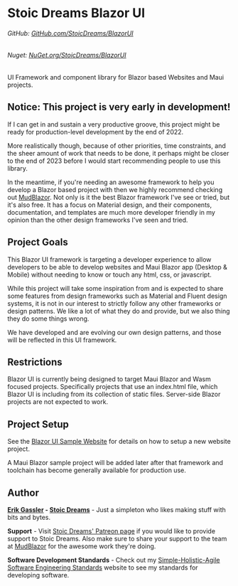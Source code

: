 # Stoic Dreams Blazor UI
###### GitHub: [GitHub.com/StoicDreams/BlazorUI](https://github.com/StoicDreams/BlazorUI)
###### Nuget: [NuGet.org/StoicDreams/BlazorUI](https://nuget.org/StoicDreams/BlazorUI)

UI Framework and component library for Blazor based Websites and Maui projects.

## **Notice:** This project is very early in development!

If I can get in and sustain a very productive groove, this project might be ready for production-level development by the end of 2022.

More realistically though, because of other priorities, time constraints, and the sheer amount of work that needs to be done, it perhaps might be closer to the end of 2023 before I would start recommending people to use this library.

In the meantime, if you're needing an awesome framework to help you develop a Blazor based project with then we highly recommend checking out [MudBlazor](https://www.mudblazor.com). Not only is it the best Blazor framework I've see or tried, but it's also free. It has a focus on Material design, and their components, documentation, and templates are much more developer friendly in my opinion than the other design frameworks I've seen and tried.

## Project Goals

This Blazor UI framework is targeting a developer experience to allow developers to be able to develop websites and Maui Blazor app (Desktop & Mobile) without needing to know or touch any html, css, or javascript.

While this project will take some inspiration from and is expected to share some features from design frameworks such as Material and Fluent design systems, it is not in our interest to strictly follow any other frameworks or design patterns. We like a lot of what they do and provide, but we also thing they do some things wrong.

We have developed and are evolving our own design patterns, and those will be reflected in this UI framework.

## Restrictions

Blazor UI is currently being designed to target Maui Blazor and Wasm focused projects. Specifically projects that use an index.html file, which Blazor UI is including from its collection of static files. Server-side Blazor projects are not expected to work.

## Project Setup

See the [Blazor UI Sample Website](https://github.com/StoicDreams/BlazorUI/tree/main/StoicDreams.SampleWebsite) for details on how to setup a new website project.

A Maui Blazor sample project will be added later after that framework and toolchain has become generally available for production use.


## Author

**[Erik Gassler](https://www.erikgassler.com/home) - [Stoic Dreams](https://www.stoicdreams.com/home)** - Just a simpleton who likes making stuff with bits and bytes.

**Support** - Visit [Stoic Dreams' Patreon page](https://www.patreon.com/stoicdreams) if you would like to provide support to Stoic Dreams.
Also make sure to share your support to the team at [MudBlazor](https://github.com/sponsors/MudBlazor) for the awesome work they're doing.


**Software Development Standards** - Check out my [Simple-Holistic-Agile Software Engineering Standards](https://www.softwarestandards.dev/home) website to see my standards for developing software.
